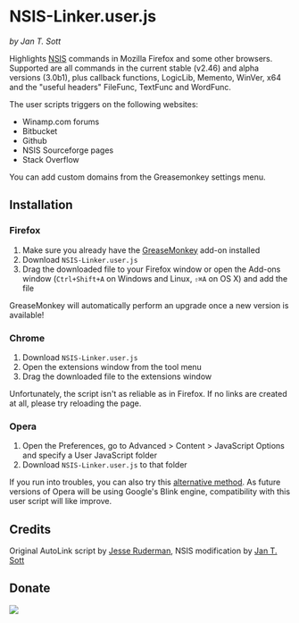 # NSIS-Linker.user.js
*by Jan T. Sott*

Highlights [NSIS](http://nsis.sourceforge.net) commands in Mozilla Firefox and some other browsers. Supported are all commands in the current stable (v2.46) and alpha versions (3.0b1), plus callback functions, LogicLib, Memento, WinVer, x64 and the "useful headers" FileFunc, TextFunc and WordFunc.

The user scripts triggers on the following websites:

* Winamp.com forums
* Bitbucket
* Github
* NSIS Sourceforge pages
* Stack Overflow

You can add custom domains from the Greasemonkey settings menu.

## Installation

### Firefox

1. Make sure you already have the [GreaseMonkey](https://addons.mozilla.org/en-US/firefox/addon/greasemonkey/) add-on installed
2. Download `NSIS-Linker.user.js`
3. Drag the downloaded file to your Firefox window or open the Add-ons window (`Ctrl+Shift+A` on Windows and Linux, `⇧⌘A` on OS X) and add the file

GreaseMonkey will automatically perform an upgrade once a new version is available!

### Chrome

1. Download `NSIS-Linker.user.js`
2. Open the extensions window from the tool menu
3. Drag the downloaded file to the extensions window

Unfortunately, the script isn't as reliable as in Firefox. If no links are created at all, please try reloading the page.

### Opera

1. Open the Preferences, go to Advanced > Content > JavaScript Options and specify a User JavaScript folder
2. Download `NSIS-Linker.user.js` to that folder

If you run into troubles, you can also try this [alternative method](http://www.howtocreate.co.uk/operaStuff/userJavaScript.html#compatibility). As future versions of Opera will be using Google's Blink engine, compatibility with this user script will like improve.

## Credits

Original AutoLink script by [Jesse Ruderman](http://www.squarefree.com), NSIS modification by [Jan T. Sott](http://whyeye.org)

## Donate

[<img src="https://raw.github.com/balupton/flattr-buttons/master/badge-89x18.gif" />](https://flattr.com/submit/auto?user_id=idleberg&url=https://github.com/idleberg/NSIS-Linker.user.js/&title=NSIS-Linker.user.js&description=A%20Greasemonkey%20user-script%20that%20links%20NSIS%20commands%20found%20on%20websites%20to%20the%20online%20scripting%20reference&language=en_GB&tags=nsis,javascript,greasemonkey,firefox,user-script,highlighter,auto-link&hidden=0&category=software)